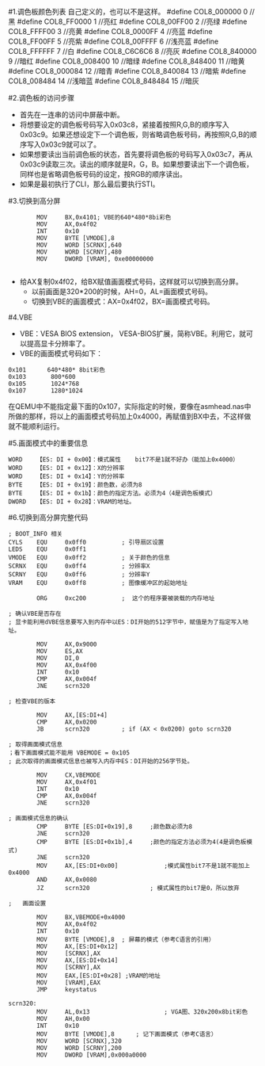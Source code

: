 #1.调色板颜色列表
	自己定义的，也可以不是这样。
	#define COL8_000000     0   //黑
	#define COL8_FF0000     1   //亮红
	#define COL8_00FF00     2   //亮绿
	#define COL8_FFFF00     3   //亮黄
	#define COL8_0000FF     4   //亮蓝
	#define COL8_FF00FF     5   //亮紫
	#define COL8_00FFFF     6   //浅亮蓝
	#define COL8_FFFFFF     7   //白
	#define COL8_C6C6C6     8   //亮灰
	#define COL8_840000     9   //暗红
	#define COL8_008400     10  //暗绿
	#define COL8_848400     11  //暗黄
	#define COL8_000084     12  //暗青
	#define COL8_840084     13  //暗紫
	#define COL8_008484     14  //浅暗蓝
	#define COL8_848484     15  //暗灰
	
#2.调色板的访问步骤
* 首先在一连串的访问中屏蔽中断。
* 将想要设定的调色板号码写入0x03c8，紧接着按照R,G,B的顺序写入0x03c9。如果还想设定下一个调色板，则省略调色板号码，再按照R,G,B的顺序写入0x03c9就可以了。
* 如果想要读出当前调色板的状态，首先要将调色板的号码写入0x03c7，再从0x03c9读取三次。读出的顺序就是R，G，B。如果想要读出下一个调色板，同样也是省略调色板号码的设定，按RGB的顺序读出。
* 如果是最初执行了CLI，那么最后要执行STI。

#3.切换到高分屏
```
        MOV     BX,0x4101; VBE的640*480*8bi彩色
        MOV     AX,0x4f02
        INT     0x10
        MOV     BYTE [VMODE],8
        MOV     WORD [SCRNX],640
        MOV     WORD [SCRNY],480
        MOV     DWORD [VRAM], 0xe00000000
   
```
* 给AX复制0x4f02，给BX赋值画面模式号码，这样就可以切换到高分屏。
	* 以前画面是320*200的时候，AH=0，AL=画面模式号码。
	* 切换到VBE的画面模式：AX=0x4f02，BX=画面模式号码。

#4.VBE
* VBE：VESA BIOS extension， VESA-BIOS扩展，简称VBE。利用它，就可以提高显卡分辨率了。
* VBE的画面模式号码如下： 

```
0x101      640*480* 8bit彩色
0x103       800*600
0x105       1024*768
0x107       1280*1024
```

在QEMU中不能指定最下面的0x107，实际指定的时候，要像在asmhead.nas中所做的那样，将以上的画面模式号码加上0x4000，再赋值到BX中去，不这样做就不能顺利运行。

#5.画面模式中的重要信息

```
WORD    【ES: DI + 0x00】：模式属性    bit7不是1就不好办（能加上0x4000）
WORD    【ES: DI + 0x12】：X的分辨率
WORD    【ES: DI + 0x14】：Y的分辨率
BYTE    【ES: DI + 0x19】：颜色数，必须为8
BYTE    【ES: DI + 0x1b】：颜色的指定方法。必须为4（4是调色板模式）
DWORD   【ES: DI + 0x28】：VRAM的地址。
```

#6.切换到高分屏完整代码

```
; BOOT_INFO 相关
CYLS    EQU     0x0ff0          ; 引导扇区设置
LEDS    EQU     0x0ff1
VMODE   EQU     0x0ff2          ; 关于颜色的信息
SCRNX   EQU     0x0ff4          ; 分辨率X
SCRNY   EQU     0x0ff6          ; 分辨率Y
VRAM    EQU     0x0ff8          ; 图像缓冲区的起始地址

        ORG     0xc200          ;  这个的程序要被装载的内存地址

; 确认VBE是否存在
; 显卡能利用dVBE信息要写入到内存中以ES：DI开始的512字节中，赋值是为了指定写入地址。

        MOV     AX,0x9000
        MOV     ES,AX
        MOV     DI,0
        MOV     AX,0x4f00
        INT     0x10
        CMP     AX,0x004f
        JNE     scrn320

; 检查VBE的版本

        MOV     AX,[ES:DI+4]
        CMP     AX,0x0200
        JB      scrn320         ; if (AX < 0x0200) goto scrn320

; 取得画面模式信息
；看下画面模式能不能用 VBEMODE = 0x105
; 此次取得的画面模式信息也被写入内存中ES：DI开始的256字节处。

        MOV     CX,VBEMODE
        MOV     AX,0x4f01
        INT     0x10
        CMP     AX,0x004f
        JNE     scrn320

; 画面模式信息的确认
        CMP     BYTE [ES:DI+0x19],8     ;颜色数必须为8
        JNE     scrn320
        CMP     BYTE [ES:DI+0x1b],4     ;颜色的指定方法必须为4(4是调色板模式)
        JNE     scrn320
        MOV     AX,[ES:DI+0x00]             ;模式属性bit7不是1就不能加上0x4000
        AND     AX,0x0080
        JZ      scrn320                 ; 模式属性的bit7是0，所以放弃

;   画面设置

        MOV     BX,VBEMODE+0x4000
        MOV     AX,0x4f02
        INT     0x10
        MOV     BYTE [VMODE],8  ; 屏幕的模式（参考C语言的引用）
        MOV     AX,[ES:DI+0x12]
        MOV     [SCRNX],AX
        MOV     AX,[ES:DI+0x14]
        MOV     [SCRNY],AX
        MOV     EAX,[ES:DI+0x28] ;VRAM的地址
        MOV     [VRAM],EAX
        JMP     keystatus

scrn320:
        MOV     AL,0x13                     ; VGA图、320x200x8bit彩色
        MOV     AH,0x00
        INT     0x10
        MOV     BYTE [VMODE],8      ; 记下画面模式（参考C语言）
        MOV     WORD [SCRNX],320
        MOV     WORD [SCRNY],200
        MOV     DWORD [VRAM],0x000a0000
```